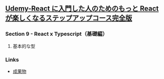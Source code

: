 ## [Udemy-React に入門した人のためのもっと React が楽しくなるステップアップコース完全版](https://www.udemy.com/course/react_stepup/learn/lecture/25224340#search)

### Section 9 - React x Typescript（基礎編）

1. 基本的な型

### Links

- [成果物](https://ui3jgm.csb.app/)
